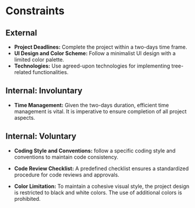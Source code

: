 # Constraints

## External

- **Project Deadlines:** Complete the project within a two-days time frame.
- **UI Design and Color Scheme:** Follow a minimalist UI design with a limited
  color palette.
- **Technologies:** Use agreed-upon technologies for implementing tree-related
  functionalities.

## Internal: Involuntary

- **Time Management:** Given the two-days duration, efficient time management is
  vital. It is imperative to ensure completion of all project aspects.

## Internal: Voluntary

- **Coding Style and Conventions:** follow a specific coding style and
  conventions to maintain code consistency.

- **Code Review Checklist:** A predefined checklist ensures a standardized
  procedure for code reviews and approvals.

- **Color Limitation:** To maintain a cohesive visual style, the project design
  is restricted to black and white colors. The use of additional colors is
  prohibited.
